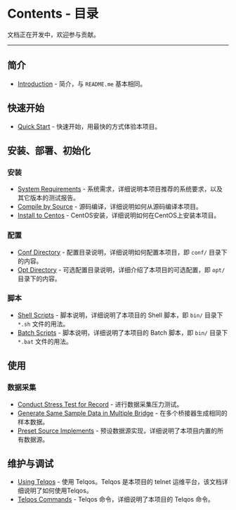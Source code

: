 # Contents - 目录

文档正在开发中，欢迎参与贡献。

--- 

## 简介

- [Introduction](./Introduction.md) - 简介，与 `README.me` 基本相同。

## 快速开始

- [Quick Start](./QuickStart.md) - 快速开始，用最快的方式体验本项目。

## 安装、部署、初始化

### 安装

- [System Requirements](./SystemRequirements.md) - 系统需求，详细说明本项目推荐的系统要求，以及其它版本的测试报告。
- [Compile by Source](./CompileBySource.md) - 源码编译，详细说明如何从源码编译本项目。
- [Install to Centos](./InstallToCentos.md) - CentOS安装，详细说明如何在CentOS上安装本项目。

### 配置

- [Conf Directory](./ConfDirectory.md) - 配置目录说明，详细说明如何配置本项目，即 `conf/` 目录下的内容。
- [Opt Directory](./OptDirectory.md) - 可选配置目录说明，详细介绍了本项目的可选配置，即 `opt/` 目录下的内容。

### 脚本

- [Shell Scripts](./ShellScripts.md) - 脚本说明，详细说明了本项目的 Shell 脚本，即 `bin/` 目录下 `*.sh` 文件的用法。
- [Batch Scripts](./BatchScripts.md) - 脚本说明，详细说明了本项目的 Batch 脚本，即 `bin/` 目录下 `*.bat` 文件的用法。

## 使用

### 数据采集

- [Conduct Stress Test for Record](./ConductStressTestForRecord.md) - 进行数据采集压力测试。
- [Generate Same Sample Data in Multiple Bridge](./GenerateSameSampleDataInMultipleBridge.md) -
  在多个桥接器生成相同的样本数据。
- [Preset Source Implements](./PresetSourceImplements.md) - 预设数据源实现，详细说明了本项目内置的所有数据源。

## 维护与调试

- [Using Telqos](./UsingTelqos.md) - 使用 Telqos。Telqos 是本项目的 telnet 运维平台，该文档详细说明了如何使用Telqos。
- [Telqos Commands](./TelqosCommands.md) - Telqos 命令，详细说明了本项目的 Telqos 命令。
